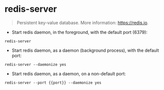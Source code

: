 # redis-server

> Persistent key-value database.
> More information: <https://redis.io>.

- Start redis daemon, in the foreground, with the default port (6379):

`redis-server`

- Start redis daemon, as a daemon (background process), with the default port:

`redis-server --daemonize yes`

- Start redis daemon, as a daemon, on a non-default port:

`redis-server --port {{port}} --daemonize yes`

